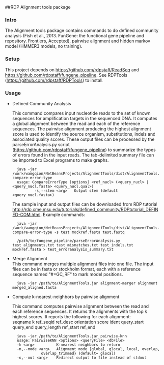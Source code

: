 ##RDP Alignment tools package

### Intro
The Alignment tools package contains commands to do defined community analysis (Fish et al., 2013. FunGene: the functional gene pipeline and repository. Frontiers, Accepted), 
pairwise alignment and hidden markov model (HMMER3 models, no training).

### Setup
This project depends on https://github.com/rdpstaff/ReadSeq and https://github.com/rdpstaff/fungene_pipeline. See RDPTools (https://github.com/rdpstaff/RDPTools) to install.

### Usage
	
* Defined Community Analysis

	This command compares input nucleotide reads to the set of known sequences for amplification targets in the sequenced DNA. 
	It computes a global alignment between the read and each of the reference sequences. The pairwise alignment producing the highest alignment score 
	is used to identify the source organism, substitutions, indels and associated quality scores. 
	These output files can be processed by the parseErrorAnalysis.py script (https://github.com/rdpstaff/fungene_pipeline) to summarize the types of errors found in the input reads. 
	The tab-delimited summary file can be imported to Excel programs to make graphs.

		java -jar /work/wangqion/NetBeansProjects/AlignmentTools/dist/AlignmentTools.jar compare-error-type
		usage: CompareErrorType [options] <ref_nucl> (<query_nucl> | <query_nucl.fasta> <query_nucl.qual>)
				-s,--stem <arg>   Output stem (default <query_nucl.fasta>)
 
	The sample input and output files can be downloaded from RDP tutorial http://rdp.cme.msu.edu/tutorials/defined_community/RDPtutorial_DEFINED-COM.html.
	Example commands:
		
		java -jar /work/wangqion/NetBeansProjects/AlignmentTools/dist/AlignmentTools.jar compare-error-type -s test mockref.fasta test.fastq
				
		/path/to/fungene_pipeline/parseErrorAnalysis.py test_alignments.txt test_mismatches.txt test_indels.txt mockref.fasta > test_erroranalysis_summary.txt

* Merge Alignment	
	This command merges multiple alignment files into one file. The input files can be in fasta or stockholm format, each with a reference sequence named "#=GC_RF" to mark model positions.
		
		java -jar /path/to/AlignmentTools.jar alignment-merger alignment merged_aligned.fasta
		
* Compute k-nearest-neighbors by pairwise alignment
	
	This command computes pairwise alignment between the read and each reference sequences. It returns the alignments with the top k highest scores. 
	It reports the following for each alignment: 	
	seqname	k	ref_seqid	ref_desc	orientation	score	ident	query_start	query_end	query_length	ref_start	ref_end

		java -jar /path/to/AlignmentTools.jar pairwise-knn         
		usage: PairwiseKNN <options> <queryFile> <dbFile>
 		-k <arg>          K-nearest neighbors to return
 		-m,--mode <arg>   Alignment mode {global, glocal, local, overlap,
                   overlap_trimmed} (default= glocal)
		-o,--out <arg>    Redirect output to file instead of stdout

		        